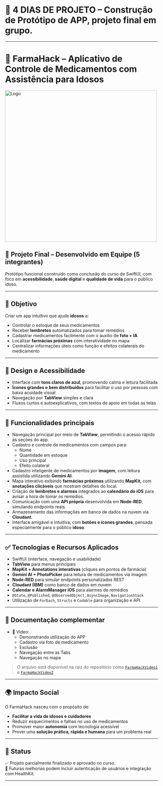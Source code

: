 # 📅 4 DIAS DE PROJETO – Construção de Protótipo de APP, projeto final em grupo.
---
# 💊 FarmaHack – Aplicativo de Controle de Medicamentos com Assistência para Idosos

<img width="500" height="499" alt="Logo" src="https://github.com/user-attachments/assets/55db8558-b8a5-4a32-8c61-d46489f32d49" />


## 👥 Projeto Final – Desenvolvido em Equipe (5 integrantes)

Protótipo funcional construído como conclusão do curso de SwiftUI, com foco em **acessibilidade**, **saúde digital** e **qualidade de vida** para o público idoso.

---

## 🎯 Objetivo

Criar um app intuitivo que ajude **idosos** a:

- Controlar o estoque de seus medicamentos
- Receber **lembretes** automatizados para tomar remédios
- Cadastrar medicamentos facilmente com o auxílio de **foto + IA**
- Localizar **farmácias próximas** com interatividade no mapa
- Centralizar informações úteis como função e efeitos colaterais do medicamento

---

## 🎨 Design e Acessibilidade

- Interface com **tons claros de azul**, promovendo calma e leitura facilitada
- **Ícones grandes e bem distribuídos** para facilitar o uso por pessoas com baixa acuidade visual
- Navegação por **TabView** simples e clara
- Fluxos curtos e autoexplicativos, com textos de apoio em todas as telas

---

## 📱 Funcionalidades principais

- Navegação principal por meio de **TabView**, permitindo o acesso rápido às seções do app.
- Cadastro e controle de medicamentos com campos para:
  - Nome
  - Quantidade em estoque
  - Uso principal
  - Efeito colateral
- Cadastro inteligente de medicamentos por **imagem**, com leitura assistida utilizando **Gemini AI**.
- Mapa interativo exibindo **farmácias próximas** utilizando **MapKit**, com **anotações clicáveis** que mostram detalhes do local.
- Criação de **lembretes e alarmes** integrados ao **calendário do iOS** para avisar a hora de tomar os remédios.
- Comunicação com uma **API própria** desenvolvida em **Node-RED**, simulando endpoints reais.
- Armazenamento das informações em banco de dados na nuvem via **Cloudant**.
- Interface amigável e intuitiva, com **botões e ícones grandes**, pensada especialmente para o público **idoso**.


---

## ✅ Tecnologias e Recursos Aplicados

- SwiftUI (interface, navegação e usabilidade)
- **TabView** para menus principais
- **MapKit + Annotations interativas** (cliques em pontos de farmácia)
- **Gemini AI + PhotoPicker** para leitura de medicamentos via imagem
- **Node-RED** para simular endpoints personalizados REST
- **Cloudant (IBM)** como banco de dados em nuvem
- **Calendar e AlarmManager iOS** para alarmes de remédios
- `@State`, `@Published`, `@ObservedObject`, `AsyncImage`, `NavigationStack`
- Utilização de `ForEach`, `Structs` e `Codable` para organização e API

---

## 📘 Documentação complementar

- 📂 Video:
  - Demonstrando utilização do APP
  - Cadastro via foto de medicamento
  - Exclusão
  - Navegação entre as Tabs
  - Navegação no mapa

> O arquivo está disponível na raiz do repositório como [`FarmaHackVideo1`](FarmaHackVideo1) e [`FarmaHackVideo2`](FarmaHackVideo2)

---

## 🌍 Impacto Social

O FarmaHack nasceu com o propósito de:

- **Facilitar a vida de idosos e cuidadores**
- Reduzir esquecimentos e falhas no uso de medicamentos
- Promover maior **autonomia** com tecnologia acessível
- Prover uma **solução prática, rápida e humana** para um problema real

---

## 🏁 Status

✅ Projeto parcialmente finalizado e aprovado no curso.  
🔄 Futuras melhorias podem incluir autenticação de usuários e integração com HealthKit.

---

